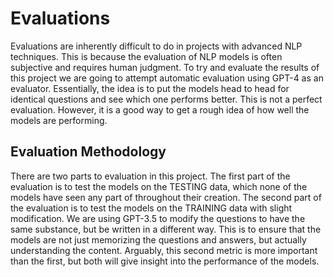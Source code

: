 # Evaluations

Evaluations are inherently difficult to do in projects with advanced NLP techniques. This is because the evaluation of NLP models is often subjective and requires human judgment. To try and evaluate the results of this project we are going to attempt automatic evaluation using GPT-4 as an evaluator. Essentially, the idea is to put the models head to head for identical questions and see which one performs better. This is not a perfect evaluation. However, it is a good way to get a rough idea of how well the models are performing.

## Evaluation Methodology

There are two parts to evaluation in this project. The first part of the evaluation is to test the models on the TESTING data, which none of the models have seen any part of throughout their creation. The second part of the evaluation is to test the models on the TRAINING data with slight modification. We are using GPT-3.5 to modify the questions to have the same substance, but be written in a different way. This is to ensure that the models are not just memorizing the questions and answers, but actually understanding the content. Arguably, this second metric is more important than the first, but both will give insight into the performance of the models.
